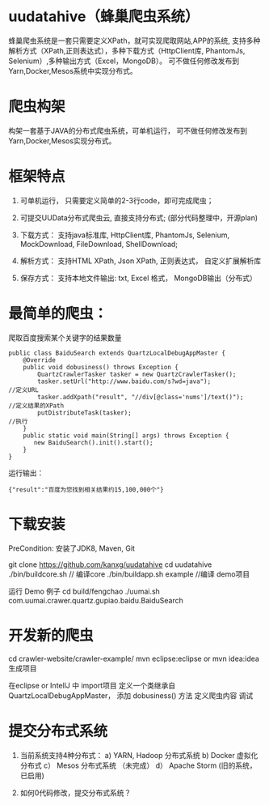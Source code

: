 # uudatahive（蜂巢爬虫系统）
蜂巢爬虫系统是一套只需要定义XPath，就可实现爬取网站,APP的系统, 支持多种解析方式（XPath,正则表达式），多种下载方式（HttpClient库, PhantomJs, Selenium）,多种输出方式（Excel，MongoDB）。 可不做任何修改发布到Yarn,Docker,Mesos系统中实现分布式。

# 爬虫构架
构架一套基于JAVA的分布式爬虫系统，可单机运行， 可不做任何修改发布到Yarn,Docker,Mesos实现分布式。

# 框架特点
1. 可单机运行， 只需要定义简单的2-3行code，即可完成爬虫；

2. 可提交UUData分布式爬虫云, 直接支持分布式; (部分代码整理中，开源plan)

3. 下载方式： 支持java标准库, HttpClient库, PhantomJs, Selenium, MockDownload, FileDownload, ShellDownload;

4. 解析方式：  支持HTML XPath,  Json XPath, 正则表达式， 自定义扩展解析库

5. 保存方式：  支持本地文件输出: txt, Excel 格式， MongoDB输出（分布式）


# 最简单的爬虫：

爬取百度搜索某个关键字的结果数量
```
public class BaiduSearch extends QuartzLocalDebugAppMaster {
	@Override
	public void dobusiness() throws Exception {
		QuartzCrawlerTasker tasker = new QuartzCrawlerTasker();     
		tasker.setUrl("http://www.baidu.com/s?wd=java");              //定义URL
		tasker.addXpath("result", "//div[@class='nums']/text()");     //定义结果的XPath
		putDistributeTask(tasker);                                     //执行
	}
	public static void main(String[] args) throws Exception {
	   new BaiduSearch().init().start();
	}
}
```
运行输出：
```
{"result":"百度为您找到相关结果约15,100,000个"}
```


# 下载安装
PreCondition:   安装了JDK8, Maven, Git

git clone https://github.com/kanxg/uudatahive
cd uudatahive
./bin/buildcore.sh             // 编译core
./bin/buildapp.sh   example    //编译 demo项目

运行 Demo 例子
cd build/fengchao
./uumai.sh com.uumai.crawer.quartz.gupiao.baidu.BaiduSearch


# 开发新的爬虫
cd crawler-website/crawler-example/
mvn eclipse:eclipse  or mvn idea:idea   生成项目

在eclipse or IntellJ 中 import项目
定义一个类继承自QuartzLocalDebugAppMaster，  添加 dobusiness() 方法
定义爬虫内容
调试


# 提交分布式系统
1. 当前系统支持4种分布式：
 a)  YARN,  Hadoop 分布式系统
 b)  Docker 虚拟化分布式
 c） Mesos 分布式系统 （未完成）
 d） Apache Storm (旧的系统，已启用)

2.  如何0代码修改，提交分布式系统？
